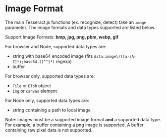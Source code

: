 # Image Format

The main Tesseract.js functions (ex. recognize, detect) take an `image` parameter.  The image formats and data types supported are listed below. 

Support Image Formats: **bmp, jpg, png, pbm, webp, gif**

For browser and Node, supported data types are:
 - string with base64 encoded image (fits `data:image\/([a-zA-Z]*);base64,([^"]*)` regexp)
 - buffer

For browser only, supported data types are:
 - `File` or `Blob` object
 - `img` or `canvas` element

For Node only, supported data types are:
 - string containing a path to local image

Note: images must be a supported image format **and** a supported data type.  For example, a buffer containing a png image is supported.  A buffer containing raw pixel data is not supported. 